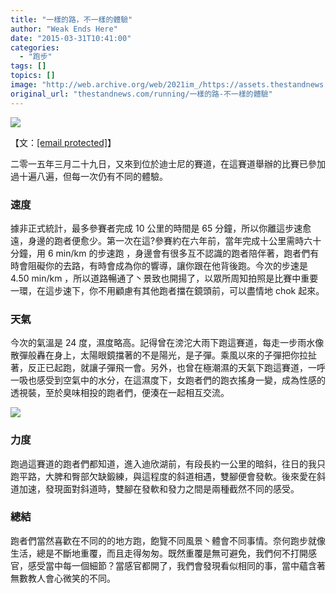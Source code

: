 ```yaml
---
title: "一樣的路，不一樣的體驗"
author: "Weak Ends Here"
date: "2015-03-31T10:41:00"
categories:
  - "跑步"
tags: []
topics: []
image: "http://web.archive.org/web/2021im_/https://assets.thestandnews.com/media/photos/Photo_E4B880E6A8A3E79A84E8B7AFEFBC8CE4B88DE4B880E6A8A3E79A84E9AB94E9A99_jwpzo0q.JPG"
original_url: "thestandnews.com/running/一樣的路-不一樣的體驗"
---
```

![](http://web.archive.org/web/2021im_/https://assets.thestandnews.com/media/photos/Photo_E4B880E6A8A3E79A84E8B7AFEFBC8CE4B88DE4B880E6A8A3E79A84E9AB94E9A99_jwpzo0q.JPG)

【文：[\[email protected\]](/web/20210710221646/https://www.thestandnews.com/cdn-cgi/l/email-protection)】

二零一五年三月二十九日，又來到位於迪士尼的賽道，在這賽道舉辦的比賽已參加過十遍八遍，但每一次仍有不同的體驗。

### 速度

據非正式統計，最多參賽者完成 10 公里的時間是 65 分鐘，所以你離這步速愈遠，身邊的跑者便愈少。第一次在這?參賽約在六年前，當年完成十公里需時六十分鐘，用 6 min/km 的步速跑 ，身邊會有很多互不認識的跑者陪伴著，跑者們有時會阻礙你的去路，有時會成為你的響導，讓你跟在他背後跑。今次的步速是 4.50 min/km ，所以道路暢通了丶景致也開揚了，以眾所周知拍照是比賽中重要一環，在這步速下，你不用顧慮有其他跑者擋在鏡頭前，可以盡情地 chok 起來。

### 天氣

今次的氣溫是 24 度，濕度略高。記得曾在滂沱大雨下跑這賽道，每走一步雨水像散彈般轟在身上，太陽眼鏡擋著的不是陽光，是子彈。乘風以來的子彈把你拉扯著，反正已起跑，就讓子彈飛一會。另外，也曾在極潮濕的天氣下跑這賽道，一呼一吸也感受到空氣中的水分，在這濕度下，女跑者們的跑衣搖身一變，成為性感的透視裝，至於臭味相投的跑者們，便湊在一起相互交流。

![](http://web.archive.org/web/2021im_/https://assets.thestandnews.com/media/photos/Photo_E4B880E6A8A3E79A84E8B7AFEFBC8CE4B88DE4B880E6A8A3E79A84E9AB94E9A99_skFpPU1.JPG)

### 力度

跑過這賽道的跑者們都知道，進入迪欣湖前，有段長約一公里的暗斜，往日的我只跑平路，大脾和臀部欠缺鍛練，與這程度的斜道相遇，雙腳便會發軟。後來愛在斜道加速，發現面對斜道時，雙腳在發軟和發力之間是兩種截然不同的感受。

### 總結

跑者們當然喜歡在不同的的地方跑，飽覽不同風景丶體會不同事情。奈何跑步就像生活，總是不斷地重覆，而且走得匆匆。既然重覆是無可避免，我們何不打開感官，感受當中每一個細節？當感官都開了，我們會發現看似相同的事，當中蘊含著無數教人會心微笑的不同。